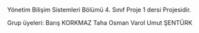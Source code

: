 Yönetim Bilişim Sistemleri Bölümü 4. Sınıf Proje 1 dersi Projesidir. 

Grup üyeleri:
   Barış KORKMAZ
   Taha Osman Varol
   Umut ŞENTÜRK
